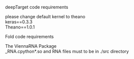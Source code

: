 


deepTarget code requirements  
  
please change default kernel to theano  
keras==0.3.3   
Theano==1.0.1  
  
  
Fold code requirements  
  
The ViennaRNA Package  
_RNA.cpython*.so and RNA files must to be in ./src directory  
